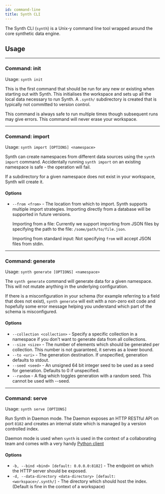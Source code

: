 ```yaml
---
id: command-line
title: Synth CLI
---
```


The Synth CLI (`synth`) is a Unix-y command line tool wrapped around the core synthetic data engine. 

## Usage

---

### Command: init

Usage: `synth init`


This is the first command that should be run for any new or existing when starting out with Synth. 
This initialises the workspace and  sets up all the local data necessary to run Synth.
A `.synth/` subdirectory is created that is typically not committed to version control.

This command is always safe to run multiple times though subsequent runs
may give errors. This command will never erase your workspace.

---

### Command: import

Usage: `synth import [OPTIONS] <namespace>`

Synth can create namespaces from different data sources using the `synth import` command.
Accidentally running `synth import` on an existing namespace is safe - the operation will fail.

If a subdirectory for a given namespace does not exist in your workspace, Synth will create it.
    

#### Options

- `--from <from>` - The location from which to import. Synth supports multiple import strategies. 
                  Importing directly from a database will be supported in future versions.
  
  Importing from a file: Currently we support importing from JSON files by specifying the path to
                           the file: `/some/path/to/file.json`.
  
  Importing from standard input: Not specifying `from` will accept JSON files from stdin.

---

### Command: generate

Usage: `synth generate [OPTIONS] <namespace>`

The `synth generate` command will generate data for a given namespace. This will not mutate anything in the underlying configuration.

If there is a misconfiguration in your schema (for example referring to a field that does not exist), `synth generate` will exit with a non-zero exit code and hopefully some error message helping you understand which part of the schema is misconfigured.

#### Options

- `--collection <collection>` - Specify a specific collection in a namespace if you don't want to generate data from all collections.  
- `--size <size>` - The number of elements which should be generated per collection. This number is not guaranteed, it serves as a lower bound.
- `--to <uri>` - The generation destination. If unspecified, generation defaults to stdout.
- `--seed <seed>` - An unsigned 64 bit integer seed to be used as a seed for generation. Defaults to 0 if unspecified.
- `--random` - A flag which toggles generation with a random seed. This cannot be used with --seed.
---

### Command: serve

Usage: `synth serve [OPTIONS]`

Run Synth in Daemon mode. The Daemon exposes an HTTP RESTful API on port `8182` and creates an internal state which is managed by a version controlled index.
                            
Daemon mode is used when `synth` is used in the context of a collaborating team and comes with a very handy [Python client](https://getsynth.github.io/synthpy/)

#### Options

- `-b, --bind <bind> [default: 0.0.0.0:8182]` - The endpoint on which the HTTP server should be exposed.  
- `-d, --data-directory <data-directory> [default: <workspace>/.synth/]` - The directory which should host the index. (Default is fine in the context of a workspace)
